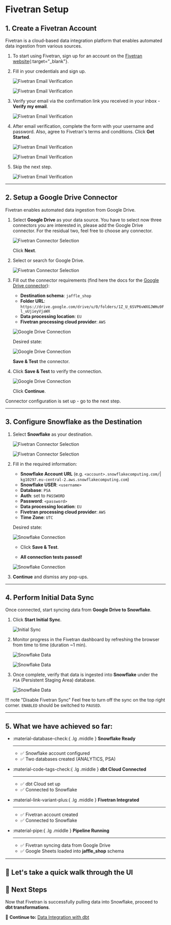 # Fivetran Setup

## 1. Create a Fivetran Account
Fivetran is a cloud-based data integration platform that enables automated data ingestion from various sources.

1. To start using Fivetran, sign up for an account on the [Fivetran website](https://go.fivetran.com/signup/free-trial-emea/){:target="_blank"}.

2. Fill in your credentials and sign up.

    ![Fivetran Email Verification](./assets/screenshots/ftSetup/ftSetup1.png)

    ![Fivetran Email Verification](./assets/screenshots/ftSetup/ftSetup2.png)

3. Verify your email via the confirmation link you received in your inbox - **Verify my email**.

    ![Fivetran Email Verification](./assets/screenshots/ftSetup/ftSetup3.png)

4. After email verification, complete the form with your username and password. Also, agree to Fivetran's terms and conditions. Click **Get Started**.

    ![Fivetran Email Verification](./assets/screenshots/ftSetup/ftSetup4.png)

    ![Fivetran Email Verification](./assets/screenshots/ftSetup/ftSetup5.png)

5. Skip the next step.

    ![Fivetran Email Verification](./assets/screenshots/ftSetup/ftSetup6.png)


---

## 2. Setup a Google Drive Connector
Fivetran enables automated data ingestion from Google Drive.

1. Select **Google Drive** as your data source. You have to select now three connectors you are interested in, please add the Google Drive connector. For the residual two, feel free to choose any connector.

    ![Fivetran Connector Selection](./assets/screenshots/ftSetup/ftSetup7.png)


    Click **Next**.


2. Select or search for Google Drive.

   ![Fivetran Connector Selection](./assets/screenshots/ftSetup/ftSetup8.png)


3. Fill out the connector requirements (find here the docs for the [Google Drive connector](https://fivetran.com/docs/connectors/files/google-drive/setup-guide)):

    - **Destination schema**: ```jaffle_shop```
    - **Folder URL**: ```https://drive.google.com/drive/u/0/folders/1Z_U_6SVP6vWXGJWHu9Fl_uUjieyVjaWX```
    - **Data processing location**: ```EU```
    - **Fivetran processing cloud provider**: ```AWS```

    ![Google Drive Connection](./assets/screenshots/ftSetup/ftSetup9.png)

    Desired state:

    ![Google Drive Connection](./assets/screenshots/ftSetup/ftSetup10.png)

    **Save & Test** the connector.

4. Click **Save & Test** to verify the connection.

    ![Google Drive Connection](./assets/screenshots/ftSetup/ftSetup11.png)

    Click **Continue**.

Connector configuration is set up - go to the next step.

---

## 3. Configure Snowflake as the Destination
1. Select **Snowflake** as your destination.

    ![Fivetran Connector Selection](./assets/screenshots/ftSetup/ftSetup12.png)

    ![Fivetran Connector Selection](./assets/screenshots/ftSetup/ftSetup13.png)


2. Fill in the required information:
    - **Snowflake Account URL** (e.g. `<account>.snowflakecomputing.com/`| `kg10297.eu-central-2.aws.snowflakecomputing.com`)
    - **Snowflake USER**: `<username>`
    - **Database**: `PSA`
    - **Auth**: set to `PASSWORD`
    - **Password**: `<password>`
    - **Data processing location**: ```EU```
    - **Fivetran processing cloud provider**: ```AWS```
    - **Time Zone**: `UTC`

    Desired state:

    ![Snowflake Connection](./assets/screenshots/ftSetup/ftSetup14.png)

    - Click **Save & Test**.


    
    - **All connection tests passed!**

    ![Snowflake Connection](./assets/screenshots/ftSetup/ftSetup15.png)


3. **Continue** and dismiss any pop-ups.



---

## 4. Perform Initial Data Sync
Once connected, start syncing data from **Google Drive to Snowflake**.

1. Click **Start Initial Sync**.

    ![Initial Sync](./assets/screenshots/ftSetup/ftSetup16.png)


2. Monitor progress in the Fivetran dashboard by refreshing the browser from time to time (duration ~1 min).

    ![Snowflake Data](./assets/screenshots/ftSetup/ftSetup17.png)

    ![Snowflake Data](./assets/screenshots/ftSetup/ftSetup18.png)



3. Once complete, verify that data is ingested into **Snowflake** under the `PSA` (Persistent Staging Area) database.

    ![Snowflake Data](./assets/screenshots/ftSetup/ftSetup19.png)

!!! note "Disable Fivetran Sync"
    Feel free to turn off the sync on the top right corner. ``ENABLED`` should be switched to ``PAUSED``.




---


## 5. What we have achieved so far:

<div class="grid cards" markdown>

-   :material-database-check:{ .lg .middle } __Snowflake Ready__

    ---

    - ✅ Snowflake account configured  
    - ✅ Two databases created (ANALYTICS, PSA)  


-   :material-code-tags-check:{ .lg .middle } __dbt Cloud Connected__

    ---

    - ✅ dbt Cloud set up  
    - ✅ Connected to Snowflake  



-   :material-link-variant-plus:{ .lg .middle } __Fivetran Integrated__

    ---

    - ✅ Fivetran account created  
    - ✅ Connected to Snowflake  



-   :material-pipe:{ .lg .middle } __Pipeline Running__

    ---

    - ✅ Fivetran syncing data from Google Drive  
    - ✅ Google Sheets loaded into **jaffle_shop** schema 



</div>

---

## 🚀 Let's take a quick walk through the UI


## 🎉 Next Steps
Now that Fivetran is successfully pulling data into Snowflake, proceed to **dbt transformations**.

🔗 **Continue to:** [Data Integration with dbt](dbt-transformation.md)